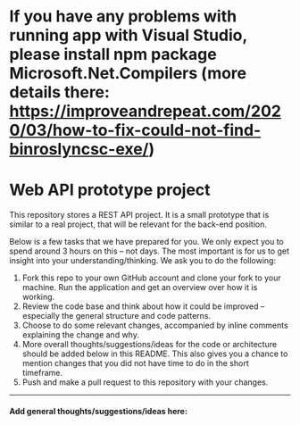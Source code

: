 # If you have any problems with running app with Visual Studio, please install npm package Microsoft.Net.Compilers (more details there: https://improveandrepeat.com/2020/03/how-to-fix-could-not-find-binroslyncsc-exe/)

# Web API prototype project
This repository stores a REST API project. It is a small prototype that is similar to a real project, that will be relevant for the back-end position.

Below is a few tasks that we have prepared for you. We only expect you to spend around 3 hours on this – not days. The most important is for us to get insight into your understanding/thinking. We ask you to do the following:

1. Fork this repo to your own GitHub account and clone your fork to your machine. Run the application and get an overview over how it is working.
2. Review the code base and think about how it could be improved – especially the general structure and code patterns.
3. Choose to do some relevant changes, accompanied by inline comments explaining the change and why.
4. More overall thoughts/suggestions/ideas for the code or architecture should be added below in this README. This also gives you a chance to mention changes that you did not have time to do in the short timeframe.
5. Push and make a pull request to this repository with your changes.

----

#### Add general thoughts/suggestions/ideas here:
